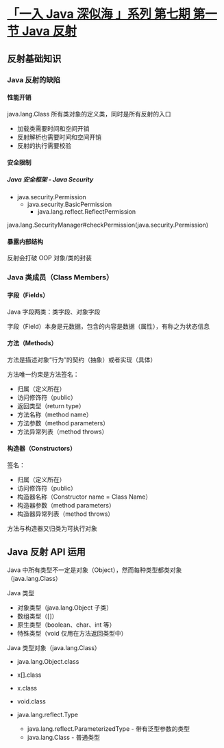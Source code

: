 #  [「一入 Java 深似海 」系列 第七期 第一节 Java 反射](https://segmentfault.com/n/1330000020711719)



## 反射基础知识







### Java 反射的缺陷

#### 性能开销

java.lang.Class 所有类对象的定义类，同时是所有反射的入口

- 加载类需要时间和空间开销
- 反射解析也需要时间和空间开销
- 反射的执行需要校验



#### 安全限制

##### Java 安全框架 - Java Security

- java.security.Permission
  - java.security.BasicPermission
    - java.lang.reflect.ReflectPermission

java.lang.SecurityManager#checkPermission(java.security.Permission)



#### 暴露内部结构

反射会打破 OOP 对象/类的封装



### Java 类成员（Class Members）



#### 字段（Fields）

Java 字段两类：类字段、对象字段

字段（Field）本身是元数据，包含的内容是数据（属性），有称之为状态信息



#### 方法（Methods）

方法是描述对象“行为”的契约（抽象）或者实现（具体）

方法唯一约束是方法签名：

- 归属（定义所在）
- 访问修饰符（public）
- 返回类型（return type）
- 方法名称（method name）
- 方法参数（method parameters）
- 方法异常列表（method throws）



#### 构造器（Constructors）

签名：

- 归属（定义所在）
- 访问修饰符（public）
- 构造器名称（Constructor name = Class Name）
- 构造器参数（method parameters）
- 构造器异常列表（method throws）



方法与构造器又归类为可执行对象





## Java 反射 API 运用

Java 中所有类型不一定是对象（Object），然而每种类型都类对象（java.lang.Class）

Java 类型

- 对象类型（java.lang.Object 子类）
- 数组类型（[]）
- 原生类型（boolean、char、int 等）
- 特殊类型（void 仅用在方法返回类型中）

Java 类型对象（java.lang.Class）

- java.lang.Object.class
- x[].class
- x.class
- void.class





- java.lang.reflect.Type
  - java.lang.reflect.ParameterizedType - 带有泛型参数的类型
  - java.lang.Class                                        - 普通类型

